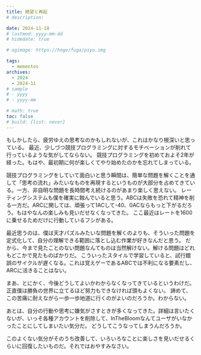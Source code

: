 ```yaml
---
title: 絶望と再起
# description: 

date: 2024-11-18
# lastmod: yyyy-mm-dd
# hidedate: true

# ogimage: https://hoge/fuga/piyo.img

tags:
  - mementos
archives:
  - 2024
  - 2024-11
# sample
# - yyyy
# - yyyy-mm

# math: true
toc: false
# build: {list: never}
---
```


もしかしたら、疲労ゆえの思考なのかもしれないが、これはかなり根深いと思っている。
最近、少しづつ競技プログラミングに対するモチベーションが削れて行っているような気がしてならない。
競技プログラミングを初めておよそ2年が経った。もはや、最初期に何が楽しくてやり始めたのかを忘れてしまっている。

競技プログラミングをしていて面白いと思う瞬間は、簡単な問題を解くことを通して「思考の流れ」みたいなものを再現するというものが大部分を占めてきている。一方、非自明な問題を長時間考え続けるのがあまり楽しく思えない。
レーティングシステムも僕を確実に蝕んでいると思う。ABCは失敗を恐れて精神を削る一方だ。ARCに関しては、頑張って1ACして-40、0ACならもっと下がるだろう。もはやなんの楽しみも見いだせなくなってきた。
ここ最近はレートを1600に乗せるためだけに行動しているフシがある。

最近思うのは、僕は天才パズルみたいな問題を解くのよりも、そういった問題を定式化して、自分の理解できる範囲に落とし込む作業が好きなんだと思う。
だから、今まで見たことのない問題なんてものは当然解けない。解ける問題はどれもどこかで見たものばかりだ。
こういったスタイルで学習していると、試行錯誤のサイクルが遅くなる。これは覚えゲーであるABCでは不利になる要素だし、ARCに活きることはない。

まあ、とにかく、今後どうしてよいかわからなくなってきているというわけだ。正直僕は勝負の世界に立てるほど努力もできなければ頭もよくない。
諦めて、この苦痛に耐えながら一歩一歩地道に行くのがよいのだろうか。わからない。

あとは、自分の行動や思考に嫌気がさすときが多くなってきた。詳細は言いたくないが、いっそ各種アカウントを削除して、InTheBloomなんてユーザがいなかったことにしてしまいたい気分だ。
どうしてこうなってしまうんだろうか。

このよくない気分がそのうち改善して、いろいろなことに楽しさを見いだせるくらいに回復したいものだ。それではおやすみなさい。
